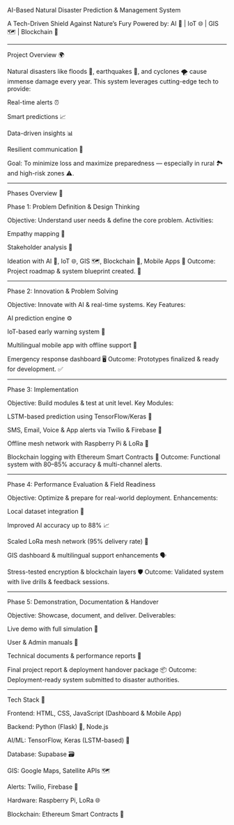 AI-Based Natural Disaster Prediction & Management System

A Tech-Driven Shield Against Nature’s Fury
Powered by: AI 🤖 | IoT 🌐 | GIS 🗺️ | Blockchain 🔗


---

Project Overview 🌍

Natural disasters like floods 🌊, earthquakes 🌋, and cyclones 🌪️ cause immense damage every year. This system leverages cutting-edge tech to provide:

Real-time alerts ⏰

Smart predictions 📈

Data-driven insights 📊

Resilient communication 📡


Goal: To minimize loss and maximize preparedness — especially in rural 🏞️ and high-risk zones ⚠️.


---

Phases Overview 🔄

Phase 1: Problem Definition & Design Thinking

Objective: Understand user needs & define the core problem.
Activities:

Empathy mapping 🧠

Stakeholder analysis 👥

Ideation with AI 🤖, IoT 🌐, GIS 🗺️, Blockchain 🔗, Mobile Apps 📱
Outcome: Project roadmap & system blueprint created. 🧭



---

Phase 2: Innovation & Problem Solving

Objective: Innovate with AI & real-time systems.
Key Features:

AI prediction engine ⚙️

IoT-based early warning system 🚨

Multilingual mobile app with offline support 📳

Emergency response dashboard 🖥️
Outcome: Prototypes finalized & ready for development. ✅



---

Phase 3: Implementation

Objective: Build modules & test at unit level.
Key Modules:

LSTM-based prediction using TensorFlow/Keras 🧠

SMS, Email, Voice & App alerts via Twilio & Firebase 📩

Offline mesh network with Raspberry Pi & LoRa 📶

Blockchain logging with Ethereum Smart Contracts 🔐
Outcome: Functional system with 80–85% accuracy & multi-channel alerts.



---

Phase 4: Performance Evaluation & Field Readiness

Objective: Optimize & prepare for real-world deployment.
Enhancements:

Local dataset integration 📍

Improved AI accuracy up to 88% 📈

Scaled LoRa mesh network (95% delivery rate) 📡

GIS dashboard & multilingual support enhancements 🗣️

Stress-tested encryption & blockchain layers 🛡️
Outcome: Validated system with live drills & feedback sessions.



---

Phase 5: Demonstration, Documentation & Handover

Objective: Showcase, document, and deliver.
Deliverables:

Live demo with full simulation 🎥

User & Admin manuals 📘

Technical documents & performance reports 📂

Final project report & deployment handover package 📦
Outcome: Deployment-ready system submitted to disaster authorities.



---

Tech Stack 🧰

Frontend: HTML, CSS, JavaScript (Dashboard & Mobile App)

Backend: Python (Flask) 🐍, Node.js

AI/ML: TensorFlow, Keras (LSTM-based) 🤖

Database: Supabase 🗃️

GIS: Google Maps, Satellite APIs 🗺️

Alerts: Twilio, Firebase 🔔

Hardware: Raspberry Pi, LoRa 🌐

Blockchain: Ethereum Smart Contracts 🔗
